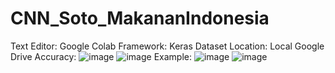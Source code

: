 # CNN_Soto_MakananIndonesia
Text Editor: Google Colab
Framework: Keras
Dataset Location: Local Google Drive
Accuracy:
![image](https://github.com/jehianth/CNN_Soto_MakananIndonesia/assets/55863992/ed01a882-7980-442f-9ee0-c19b3259c662)
![image](https://github.com/jehianth/CNN_Soto_MakananIndonesia/assets/55863992/8d9f9c5c-18e6-4e1d-917a-d3f0feaf2ac4)
Example:
![image](https://github.com/jehianth/CNN_Soto_MakananIndonesia/assets/55863992/029b7e2c-e95f-47ee-b103-56ef36442e7e)
![image](https://github.com/jehianth/CNN_Soto_MakananIndonesia/assets/55863992/982d217e-76ec-4a58-a474-1b6fda0fb8a9)
